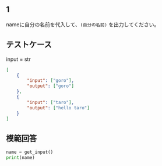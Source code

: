 ## 1

nameに自分の名前を代入して、`(自分の名前)` を出力してください。

## テストケース
input = str
```json
[
	{
		"input": ["goro"],
		"output": ["goro"]
  	},
	{
		"input": ["taro"],
		"output": ["hello taro"]
	}
]
```

## 模範回答
```python
name = get_input()
print(name)
```
